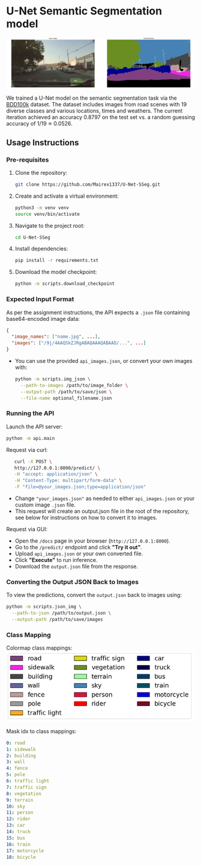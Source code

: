 # U-Net Semantic Segmentation model

![alt text](images/seg_example.png)

We trained a U-Net model on the semantic segmentation task via the [BDD100k](https://arxiv.org/abs/1805.04687) dataset. The dataset includes images from road scenes with 19 diverse classes and various locations, times and weathers. The current iteration achieved an accuracy $0.8797$ on the test set vs. a random guessing accuracy of $1/19 \approx 0.0526$.

## Usage Instructions
### Pre-requisites
1. Clone the repository:
   ```bash
   git clone https://github.com/Mairex1337/U-Net-SSeg.git
   ```
2. Create and activate a virtual environment:
   ```bash
   python3 -m venv venv
   source venv/bin/activate
   ```
3. Navigate to the project root:
   ```bash
   cd U-Net-SSeg
   ```
4. Install dependencies:
   ```bash
   pip install -r requirements.txt
   ```
5. Download the model checkpoint:
   ```bash
   python -m scripts.download_checkpoint
   ```

### Expected Input Format

As per the assignment instructions, the API expects a `.json` file containing base64-encoded image data:

```json
{
  "image_names": ["name.jpg", ...],
  "images": ["/9j/4AAQSkZJRgABAQAAAQABAAD/...", ...]
}
```

- You can use the provided `api_images.json`, or convert your own images with:

  ```bash
  python -m scripts.img_json \
    --path-to-images /path/to/image_folder \
    --output-path /path/to/save/json \
    --file-name optional_filename.json
  ```

### Running the API

Launch the API server:
   ```bash
   python -m api.main
   ```
Request via curl:
   ```bash
      curl -X POST \
      http://127.0.0.1:8000/predict/ \
      -H "accept: application/json" \
      -H "Content-Type: multipart/form-data" \
      -F "file=@your_images.json;type=application/json"
   ```
- Change `"your_images.json"` as needed to either `api_images.json` or your custom image `.json` file.
- This request will create an output.json file in the root of the repository, see below for instructions on how to convert it to images.

Request via GUI:
- Open the `/docs` page in your browser (`http://127.0.0.1:8000`).
- Go to the `/predict/` endpoint and click **"Try it out"**.
- Upload `api_images.json` or your own converted file.
- Click **"Execute"** to run inference.
- Download the `output.json` file from the response.


### Converting the Output JSON Back to Images

To view the predictions, convert the `output.json` back to images using:

```bash
python -m scripts.json_img \
  --path-to-json /path/to/output.json \
  --output-path /path/to/save/images
```

### Class Mapping

Colormap class mappings:
![alt text](images/color_legend.png)

Mask idx to class mappings:

```yaml
0: road
1: sidewalk
2: building
3: wall
4: fence
5: pole
6: traffic light
7: traffic sign
8: vegetation
9: terrain
10: sky
11: person
12: rider
13: car
14: truck
15: bus
16: train
17: motorcycle
18: bicycle
```